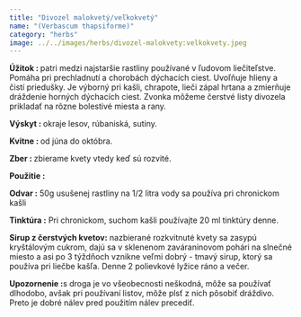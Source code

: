 ```yaml
---
title: "Divozel malokvetý/veľkokvetý"
name: "(Verbascum thapsiforme)"
category: "herbs"
image: ../../images/herbs/divozel-malokvety:velkokvety.jpeg
---
```


<strong>Úžitok : </strong>patri medzi najstaršie rastliny používané v ľudovom liečiteľstve. Pomáha pri prechladnutí a chorobách dýchacích ciest. Uvoľňuje hlieny a čistí priedušky. Je výborný pri kašli, chrapote, lieči zápal hrtana a zmierňuje dráždenie horných dýchacích ciest. Zvonka môžeme čerstvé listy divozela prikladať na rôzne bolestivé miesta a rany.

<strong>Výskyt : </strong>okraje lesov, rúbaniská, sutiny.

<strong>Kvitne : </strong>od júna do októbra.

<strong>Zber : </strong>zbierame kvety vtedy keď sú rozvité.

<strong>Použitie : </strong>

<strong>Odvar :</strong> 50g usušenej rastliny na 1/2 litra vody sa používa pri chronickom kašli

<strong>Tinktúra :</strong> Pri chronickom, suchom kašli používajte 20 ml tinktúry denne.

<strong>Sirup z čerstvých kvetov:</strong> nazbierané rozkvitnuté kvety sa zasypú kryštálovým cukrom, dajú sa v sklenenom zaváraninovom pohári na slnečné miesto a asi po 3 týždňoch vznikne veľmi dobrý - tmavý sirup, ktorý sa používa pri liečbe kašľa. Denne 2 polievkové lyžice ráno a večer.

<strong>Upozornenie :</strong>s droga je vo všeobecnosti neškodná, môže sa používať dlhodobo, avšak pri používaní listov, môže plsť z nich pôsobiť dráždivo. Preto je dobré nálev pred použitím nálev precediť.
